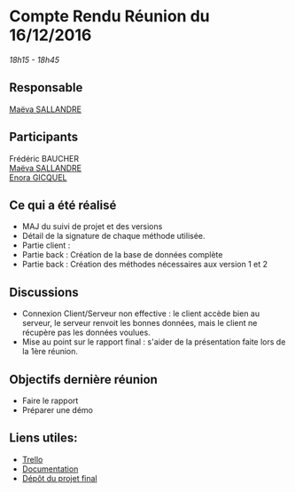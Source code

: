 # Compte Rendu Réunion du 16/12/2016
*18h15 - 18h45*

## Responsable
[Maëva SALLANDRE](https://github.com/Lueva)

## Participants
Frédéric BAUCHER  
[Maëva SALLANDRE](https://github.com/Lueva)  
[Enora GICQUEL](https://github.com/Kahmeset) 

## Ce qui a été réalisé
* MAJ du suivi de projet et des versions
* Détail de la signature de chaque méthode utilisée.
* Partie client : 
* Partie back : Création de la base de données complète
* Partie back : Création des méthodes nécessaires aux version 1 et 2
 
## Discussions
* Connexion Client/Serveur non effective : le client accède bien au serveur, le serveur renvoit les bonnes données, mais le client ne récupère pas les données voulues.
* Mise au point sur le rapport final : s'aider de la présentation faite lors de la 1ère réunion.

## Objectifs dernière réunion
* Faire le rapport
* Préparer une démo

## Liens utiles:
* [Trello](https://trello.com/b/5UbSuHw2/asi-j-m-ennuie)
* [Documentation](https://github.com/ASIJmEnnuie/documentation-rapports)
* [Dépôt du projet final](https://github.com/ASIJmEnnuie/evasion)

